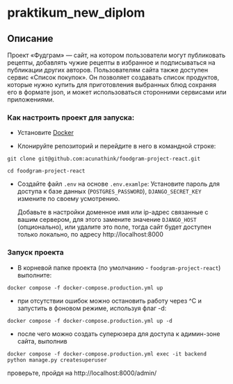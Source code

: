 # praktikum_new_diplom

## Описание
Проект «Фудграм» — сайт, на котором пользователи могут публиковать рецепты, добавлять чужие рецепты в избранное и подписываться на публикации других авторов. Пользователям сайта также доступен сервис «Список покупок». Он позволяет создавать список продуктов, которые нужно купить для приготовления выбранных блюд сохраняя его в формате json, и может использоваться сторонними сервисами или приложениями.


### Как настроить проект для запуска:

- Установите [Docker](https://docs.docker.com/engine/install/)

- Клонируйте репозиторий и перейдите в него в командной строке:
```
git clone git@github.com:acunathink/foodgram-project-react.git

cd foodgram-project-react
```

- Создайте файл `.env` на основе `.env.examlpe`:
  Установите пароль для доступа к базе данных (`POSTGRES_PASSWORD`),
  `DJANGO_SECRET_KEY` измените по своему усмотрению.

  Добавьте в настройки доменное имя или ip-адрес связанные с вашим сервером,
  для этого замените значение `DJANGO_HOST` (опционально),
  или удалите это поле, тогда сайт будет доступен только локально,
  по адресу http://localhost:8000


### Запуск проекта

- В корневой папке проекта (по умолчанию - `foodgram-project-react`) выполните:
```
docker compose -f docker-compose.production.yml up
```
- при отсутствии ошибок можно остановить работу через ^C и запустить в фоновом режиме,
  используя флаг -d:
```
docker compose -f docker-compose.production.yml up -d
```

- после чего можно создать суперюзера для доступа к адимин-зоне сайта, выполнив
```
docker compose -f docker-compose.production.yml exec -it backend python manage.py createsuperuser
```
проверьте, пройдя на  http://localhost:8000/admin/
